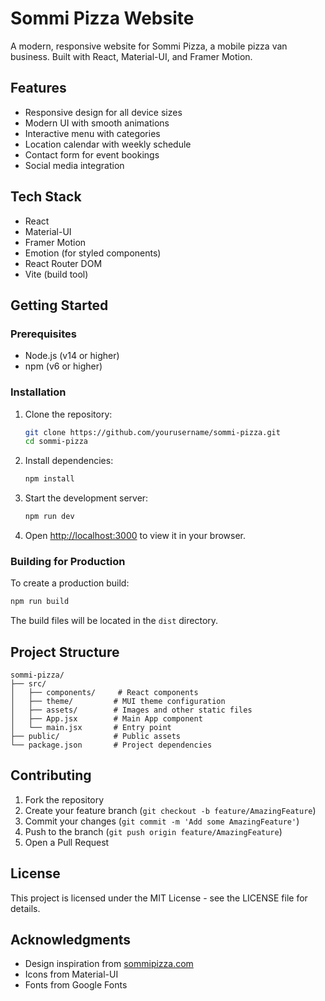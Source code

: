 # Sommi Pizza Website

A modern, responsive website for Sommi Pizza, a mobile pizza van business. Built with React, Material-UI, and Framer Motion.

## Features

- Responsive design for all device sizes
- Modern UI with smooth animations
- Interactive menu with categories
- Location calendar with weekly schedule
- Contact form for event bookings
- Social media integration

## Tech Stack

- React
- Material-UI
- Framer Motion
- Emotion (for styled components)
- React Router DOM
- Vite (build tool)

## Getting Started

### Prerequisites

- Node.js (v14 or higher)
- npm (v6 or higher)

### Installation

1. Clone the repository:
   ```bash
   git clone https://github.com/yourusername/sommi-pizza.git
   cd sommi-pizza
   ```

2. Install dependencies:
   ```bash
   npm install
   ```

3. Start the development server:
   ```bash
   npm run dev
   ```

4. Open [http://localhost:3000](http://localhost:3000) to view it in your browser.

### Building for Production

To create a production build:

```bash
npm run build
```

The build files will be located in the `dist` directory.

## Project Structure

```
sommi-pizza/
├── src/
│   ├── components/     # React components
│   ├── theme/         # MUI theme configuration
│   ├── assets/        # Images and other static files
│   ├── App.jsx        # Main App component
│   └── main.jsx       # Entry point
├── public/            # Public assets
└── package.json       # Project dependencies
```

## Contributing

1. Fork the repository
2. Create your feature branch (`git checkout -b feature/AmazingFeature`)
3. Commit your changes (`git commit -m 'Add some AmazingFeature'`)
4. Push to the branch (`git push origin feature/AmazingFeature`)
5. Open a Pull Request

## License

This project is licensed under the MIT License - see the LICENSE file for details.

## Acknowledgments

- Design inspiration from [sommipizza.com](https://sommipizza.com)
- Icons from Material-UI
- Fonts from Google Fonts
